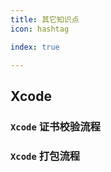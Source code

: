 ```yaml
---
title: 其它知识点
icon: hashtag

index: true

---
```


<!-- more -->


## Xcode

### `Xcode` 证书校验流程

### `Xcode` 打包流程 

  





